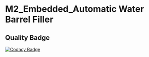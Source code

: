 # M2_Embedded_Automatic Water Barrel Filler

## Quality Badge
[![Codacy Badge](https://app.codacy.com/project/badge/Grade/d71e3abcef2b4ea9ac92b838562f8ef1)](https://www.codacy.com/gh/sreeni1346/M2_Embedded_Automatic-Water-Barrel-Filler/dashboard?utm_source=github.com&amp;utm_medium=referral&amp;utm_content=sreeni1346/M2_Embedded_Automatic-Water-Barrel-Filler&amp;utm_campaign=Badge_Grade)

